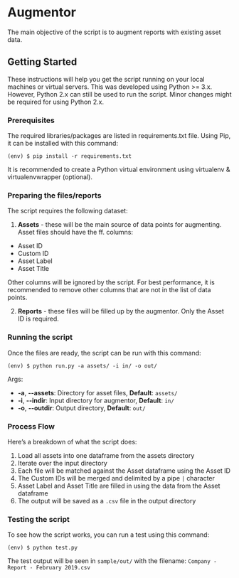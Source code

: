 # Augmentor

The main objective of the script is to augment reports with existing asset data.

## Getting Started

These instructions will help you get the script running on your local machines or virtual servers. This was developed using Python >= 3.x. However, Python 2.x can still be used to run the script. Minor changes might be required for using Python 2.x.

### Prerequisites

The required libraries/packages are listed in requirements.txt file. Using Pip, it can be installed with this command:

```
(env) $ pip install -r requirements.txt
```

It is recommended to create a Python virtual environment using virtualenv & virtualenvwrapper (optional).

### Preparing the files/reports
The script requires the following dataset:
1. **Assets** - these will be the main source of data points for augmenting. Asset files should have the ff. columns:
* Asset ID
* Custom ID
* Asset Label
* Asset Title

Other columns will be ignored by the script. For best performance, it is recommended to remove other columns that are not in the list of data points.

2. **Reports** - these files will be filled up by the augmentor. Only the Asset ID is required.

### Running the script
Once the files are ready, the script can be run with this command:
```
(env) $ python run.py -a assets/ -i in/ -o out/
```

Args:
* **-a**, **--assets**: Directory for asset files, **Default**: `assets/`
* **-i**, **--indir**: Input directory for augmentor, **Default**: `in/`
* **-o**, **--outdir**: Output directory, **Default**: `out/`


### Process Flow
Here’s a breakdown of what the script does:
1. Load all assets into one dataframe from the assets directory
2. Iterate over the input directory
3. Each file will be matched against the Asset dataframe using the Asset ID
4. The Custom IDs will be merged and delimited by a pipe `|` character
5. Asset Label and Asset Title are filled in using the data from the Asset dataframe
6. The output will be saved as a `.csv` file in the output directory


### Testing the script
To see how the script works, you can run a test using this command:
```
(env) $ python test.py
```
The test output will be seen in `sample/out/` with the filename: `Company - Report - February 2019.csv`